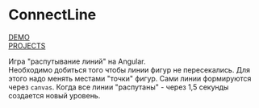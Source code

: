 # ConnectLine

[DEMO](http://connect-line.irustam.ru/)  
[PROJECTS](https://github.com/users/hasan42/projects/4)

Игра "распутывание линий" на Angular.  
Необходимо добиться того чтобы линии фигур не пересекались.
Для этого надо менять местами "точки" фигур.
Сами линии формируются через `canvas`.
Когда все линии "распутаны" - через 1,5 секунды создается новый уровень.